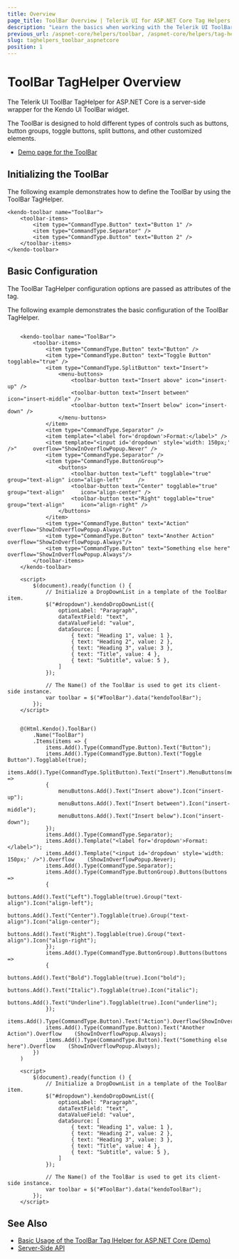 ```yaml
---
title: Overview
page_title: ToolBar Overview | Telerik UI for ASP.NET Core Tag Helpers
description: "Learn the basics when working with the Telerik UI ToolBar TagHelper for ASP.NET Core (MVC 6 or ASP.NET Core MVC)."
previous_url: /aspnet-core/helpers/toolbar, /aspnet-core/helpers/tag-helpers/toolbar
slug: taghelpers_toolbar_aspnetcore
position: 1
---
```


# ToolBar TagHelper Overview

The Telerik UI ToolBar TagHelper for ASP.NET Core is a server-side wrapper for the Kendo UI ToolBar widget.

The ToolBar is designed to hold different types of controls such as buttons, button groups, toggle buttons, split buttons, and other customized elements.

* [Demo page for the ToolBar](https://demos.telerik.com/aspnet-core/toolbar/tag-helper)

## Initializing the ToolBar

The following example demonstrates how to define the ToolBar by using the ToolBar TagHelper.

    <kendo-toolbar name="ToolBar">
        <toolbar-items>
            <item type="CommandType.Button" text="Button 1" />
            <item type="CommandType.Separator" />
            <item type="CommandType.Button" text="Button 2" />
        </toolbar-items>
    </kendo-toolbar>

## Basic Configuration

The ToolBar TagHelper configuration options are passed as attributes of the tag.

The following example demonstrates the basic configuration of the ToolBar TagHelper.

```tagHelper

    <kendo-toolbar name="ToolBar">
        <toolbar-items>
            <item type="CommandType.Button" text="Button" />
            <item type="CommandType.Button" text="Toggle Button" togglable="true" />
            <item type="CommandType.SplitButton" text="Insert">
                <menu-buttons>
                    <toolbar-button text="Insert above" icon="insert-up" />
                    <toolbar-button text="Insert between" icon="insert-middle" />
                    <toolbar-button text="Insert below" icon="insert-down" />
                </menu-buttons>
            </item>
            <item type="CommandType.Separator" />
            <item template="<label for='dropdown'>Format:</label>" />
            <item template="<input id='dropdown' style='width: 150px;' />"     overflow="ShowInOverflowPopup.Never" />
            <item type="CommandType.Separator" />
            <item type="CommandType.ButtonGroup">
                <buttons>
                    <toolbar-button text="Left" togglable="true" group="text-align" icon="align-left"     />
                    <toolbar-button text="Center" togglable="true" group="text-align"     icon="align-center" />
                    <toolbar-button text="Right" togglable="true" group="text-align"     icon="align-right" />
                </buttons>
            </item>
            <item type="CommandType.Button" text="Action" overflow="ShowInOverflowPopup.Always"/>
            <item type="CommandType.Button" text="Another Action"     overflow="ShowInOverflowPopup.Always"/>
            <item type="CommandType.Button" text="Something else here"     overflow="ShowInOverflowPopup.Always"/>
        </toolbar-items>
    </kendo-toolbar>

    <script>
        $(document).ready(function () {
            // Initialize a DropDownList in a template of the ToolBar item.
            $("#dropdown").kendoDropDownList({
                optionLabel: "Paragraph",
                dataTextField: "text",
                dataValueField: "value",
                dataSource: [
                    { text: "Heading 1", value: 1 },
                    { text: "Heading 2", value: 2 },
                    { text: "Heading 3", value: 3 },
                    { text: "Title", value: 4 },
                    { text: "Subtitle", value: 5 },
                ]
            });

            // The Name() of the ToolBar is used to get its client-side instance.
            var toolbar = $("#ToolBar").data("kendoToolBar");
        });
    </script>
```
```cshtml

    @(Html.Kendo().ToolBar()
        .Name("ToolBar")
        .Items(items => {
            items.Add().Type(CommandType.Button).Text("Button");
            items.Add().Type(CommandType.Button).Text("Toggle Button").Togglable(true);
            items.Add().Type(CommandType.SplitButton).Text("Insert").MenuButtons(menuButtons =>
            {
                menuButtons.Add().Text("Insert above").Icon("insert-up");
                menuButtons.Add().Text("Insert between").Icon("insert-middle");
                menuButtons.Add().Text("Insert below").Icon("insert-down");
            });
            items.Add().Type(CommandType.Separator);
            items.Add().Template("<label for='dropdown'>Format:</label>");
            items.Add().Template("<input id='dropdown' style='width: 150px;' />").Overflow    (ShowInOverflowPopup.Never);
            items.Add().Type(CommandType.Separator);
            items.Add().Type(CommandType.ButtonGroup).Buttons(buttons =>
            {
                buttons.Add().Text("Left").Togglable(true).Group("text-align").Icon("align-left");
                buttons.Add().Text("Center").Togglable(true).Group("text-align").Icon("align-center");
                buttons.Add().Text("Right").Togglable(true).Group("text-align").Icon("align-right");
            });
            items.Add().Type(CommandType.ButtonGroup).Buttons(buttons =>
            {
                buttons.Add().Text("Bold").Togglable(true).Icon("bold");
                buttons.Add().Text("Italic").Togglable(true).Icon("italic");
                buttons.Add().Text("Underline").Togglable(true).Icon("underline");
            });
            items.Add().Type(CommandType.Button).Text("Action").Overflow(ShowInOverflowPopup.Always);
            items.Add().Type(CommandType.Button).Text("Another Action").Overflow    (ShowInOverflowPopup.Always);
            items.Add().Type(CommandType.Button).Text("Something else here").Overflow    (ShowInOverflowPopup.Always);
        })
    )

    <script>
        $(document).ready(function () {
            // Initialize a DropDownList in a template of the ToolBar item.
            $("#dropdown").kendoDropDownList({
                optionLabel: "Paragraph",
                dataTextField: "text",
                dataValueField: "value",
                dataSource: [
                    { text: "Heading 1", value: 1 },
                    { text: "Heading 2", value: 2 },
                    { text: "Heading 3", value: 3 },
                    { text: "Title", value: 4 },
                    { text: "Subtitle", value: 5 },
                ]
            });

            // The Name() of the ToolBar is used to get its client-side instance.
            var toolbar = $("#ToolBar").data("kendoToolBar");
        });
    </script>
```

## See Also

* [Basic Usage of the ToolBar Tag lHelper for ASP.NET Core (Demo)](https://demos.telerik.com/aspnet-core/toolbar/tag-helper)
* [Server-Side API](/api/toolbar)

